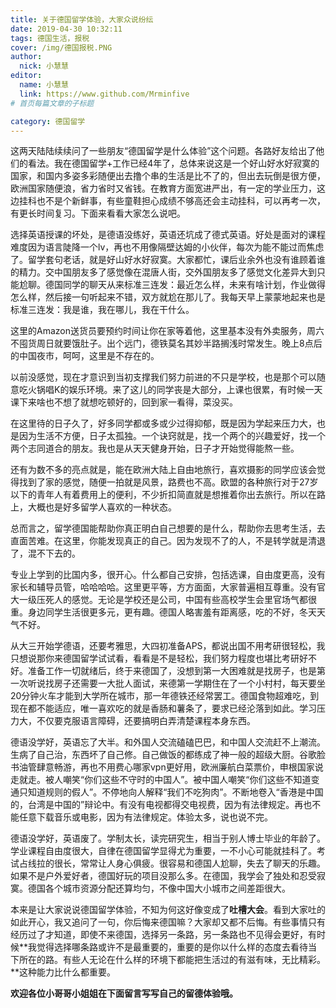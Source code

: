 ```yaml
---
title: 关于德国留学体验，大家众说纷纭 
date: 2019-04-30 10:32:11
tags: 德国生活，报税
cover: /img/德国报税.PNG
author: 
  nick: 小慧慧
editor:
  name: 小慧慧
  link: https://www.github.com/Mrminfive
# 首页每篇文章的子标题

category: 德国留学
---
```


这两天陆陆续续问了一些朋友“德国留学是什么体验”这个问题。各路好友给出了他们的看法。我在德国留学+工作已经4年了，总体来说这是一个好山好水好寂寞的国家，和国内多姿多彩随便出去撸个串的生活是比不了的，但出去玩倒是很方便，欧洲国家随便浪，省力省时又省钱。在教育方面宽进严出，有一定的学业压力，这边挂科也不是个新鲜事，有些童鞋担心成绩不够高还会主动挂科，可以再考一次，有更长时间复习。下面来看看大家怎么说吧。

选择英语授课的坏处，是德语没练好，英语还坑成了德式英语。好处是面对的课程难度因为语言陡降一个lv，再也不用像隔壁达姆的小伙伴，每次为能不能过而焦虑了。留学套句老话，就是好山好水好寂寞。大家都忙，课后业余外也没有谁顾着谁的精力。交中国朋友多了感觉像在混唐人街，交外国朋友多了感觉文化差异大到只能尬聊。德国同学的聊天从来标准三连发：最近怎么样，未来有啥计划，作业做得怎么样，然后接一句听起来不错，双方就尬在那儿了。我每天早上蒙蒙地起来也是标准三连发：我是谁，我在哪儿，我在干什么。

这里的Amazon送货员要预约时间让你在家等着他，这里基本没有外卖服务，周六不囤货周日就要饿肚子。出个远门，德铁莫名其妙半路搁浅时常发生。晚上8点后的中国夜市，呵呵，这里是不存在的。


以前没感觉，现在才意识到当初支撑我们努力前进的不只是学校，也是那个可以随意吃火锅唱K的娱乐环境。来了这儿的同学丧是大部分，上课也很累，有时候一天课下来啥也不想了就想吃顿好的，回到家一看得，菜没买。
  

在这里待的日子久了，好多同学都或多或少过得抑郁，既是因为学起来压力大，也是因为生活不方便，日子太孤独。一个诀窍就是，找一个两个的兴趣爱好，找一个两个志同道合的朋友。我也是从天天健身开始，日子才开始觉得能熬一些。


还有为数不多的亮点就是，能在欧洲大陆上自由地旅行，喜欢摄影的同学应该会觉得找到了家的感觉，随便一拍就是风景，路费也不高。欧盟的各种旅行对于27岁以下的青年人有着费用上的便利，不少折扣简直就是想推着你出去旅行。所以在路上，大概也是好多留学人喜欢的一种状态。

  

总而言之，留学德国能帮助你真正明白自己想要的是什么，帮助你去思考生活，去直面苦难。在这里，你能发现真正的自己。因为发现不了的人，不是转学就是清退了，混不下去的。

  

专业上学到的比国内多，很开心。什么都自己安排，包括选课，自由度更高，没有家长和辅导员管，哈哈哈哈。这里更平等，方方面面，大家普遍相互尊重。没有官大一级压死人的感觉。无论是学校还是公司，中国有些高校学生会里官场气都很重。身边同学生活很更多元，更有趣。德国人略害羞有距离感，吃的不好，冬天天气不好。

  

从大三开始学德语，还要考雅思，大四初准备APS，都说出国不用考研很轻松，我只想说那你来德国留学试试看，看看是不是轻松，我们努力程度也堪比考研好不好。准备工作一切就绪后，终于来德国了，没想到第一大困难就是找房子，也是第一次听说找房子还需要一大批人面试，来德第一学期住在了一个小村村，每天要坐20分钟火车才能到大学所在城市，那一年德铁还经常罢工。德国食物超难吃，到现在都不能适应，唯一喜欢吃的就是香肠和薯条了，要求已经沦落到如此。学习压力大，不仅要克服语言障碍，还要搞明白弄清楚课程本身东西。

  

德语没学好，英语忘了大半。和外国人交流磕磕巴巴，和中国人交流赶不上潮流。生病了自己治，东西坏了自己修。自己做饭的都练成了神一般的超级大厨。谷歌脸书油管肆意畅游，再也不用费心哪家vpn更好用，欧洲廉航白菜票价，申根国家说走就走。被人嘲笑“你们这些不守时的中国人”。被中国人嘲笑“你们这些不知道变通只知道规则的假人”。不停地向人解释“我们不吃狗肉”。不断地卷入“香港是中国的，台湾是中国的”辩论中。有没有电视都得交电视费，因为有法律规定。再也不能任意下载音乐或电影，因为有法律规定。体验太多，说也说不完。

  

德语没学好，英语废了。学制太长，读完研究生，相当于别人博士毕业的年龄了。学业课程自由度很大，自律在德国留学显得尤为重要，一不小心可能就挂科了。考试占线拉的很长，常常让人身心俱疲。很容易和德国人尬聊，失去了聊天的乐趣。如果不是户外爱好者，德国好玩的项目没那么多。在德国，我学会了独处和忍受寂寞。德国各个城市资源分配还算均匀，不像中国大小城市之间差距很大。


本来是让大家说说德国留学体验，不知为何这好像变成了**吐槽大会**。看到大家吐的如此开心，我又追问了一句，你后悔来德国嘛？大家却又都不后悔。有些事情只有经历过了才知道，即使不来德国，选择另一条路，另一条路也不见得会更好，有时候**我觉得选择哪条路或许不是最重要的，重要的是你以什么样的态度去看待当下所在的路。有些人无论在什么样的环境下都能把生活过的有滋有味，无比精彩。**这种能力比什么都重要。

**欢迎各位小哥哥小姐姐在下面留言写写自己的留德体验哦。**